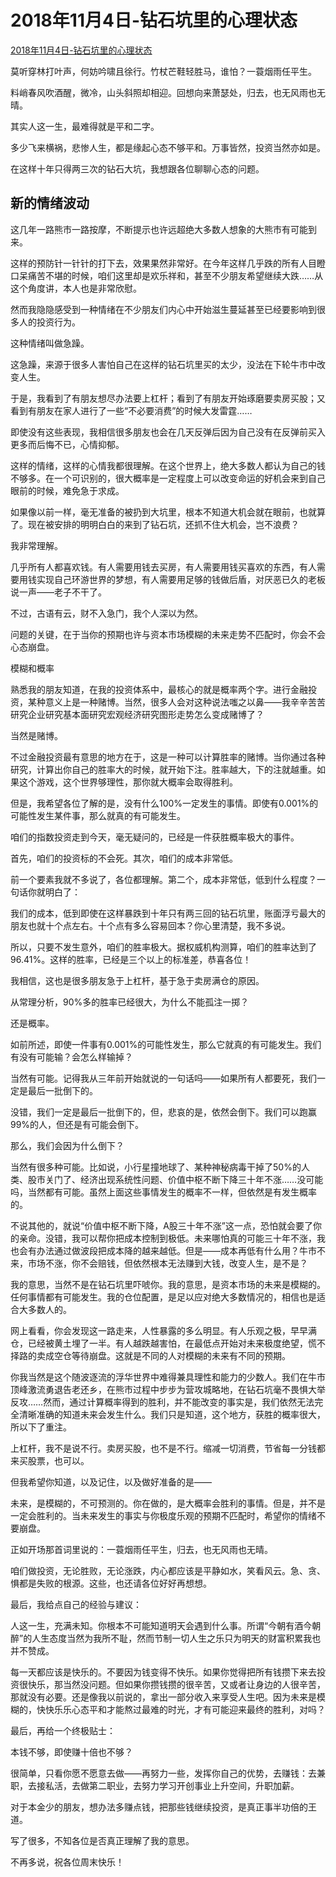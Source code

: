 # 2018年11月4日-钻石坑里的心理状态



[2018年11月4日-钻石坑里的心理状态](https://mp.weixin.qq.com/s/dMmvIfv7MTIK93PhP81prQ)





莫听穿林打叶声，何妨吟啸且徐行。竹杖芒鞋轻胜马，谁怕？一蓑烟雨任平生。

 

料峭春风吹酒醒，微冷，山头斜照却相迎。回想向来萧瑟处，归去，也无风雨也无晴。





其实人这一生，最难得就是平和二字。

 

多少飞来横祸，悲惨人生，都是缘起心态不够平和。万事皆然，投资当然亦如是。

 

在这样十年只得两三次的钻石大坑，我想跟各位聊聊心态的问题。







## 新的情绪波动



这几年一路熊市一路按摩，不断提示也许远超绝大多数人想象的大熊市有可能到来。

 

这样的预防针一针针的打下去，效果果然非常好。在今年这样几乎跌的所有人目瞪口呆痛苦不堪的时候，咱们这里却是欢乐祥和，甚至不少朋友希望继续大跌……从这个角度讲，本人也是非常欣慰。

 

然而我隐隐感受到一种情绪在不少朋友们内心中开始滋生蔓延甚至已经要影响到很多人的投资行为。

 

这种情绪叫做急躁。

 

这急躁，来源于很多人害怕自己在这样的钻石坑里买的太少，没法在下轮牛市中改变人生。

 

于是，我看到了有朋友想尽办法要上杠杆；看到了有朋友开始琢磨要卖房买股；又看到有朋友在家人进行了一些“不必要消费”的时候大发雷霆……

 

即使没有这些表现，我相信很多朋友也会在几天反弹后因为自己没有在反弹前买入更多而后悔不已，心情抑郁。

 

 

这样的情绪，这样的心情我都很理解。在这个世界上，绝大多数人都认为自己的钱不够多。在一个可识别的，很大概率是一定程度上可以改变命运的好机会来到自己眼前的时候，难免急于求成。

 

如果像以前一样，毫无准备的被扔到大坑里，根本不知道大机会就在眼前，也就算了。现在被安排的明明白白的来到了钻石坑，还抓不住大机会，岂不浪费？

 

我非常理解。

 

几乎所有人都喜欢钱。有人需要用钱去买房，有人需要用钱买喜欢的东西，有人需要用钱实现自己环游世界的梦想，有人需要用足够的钱做后盾，对厌恶已久的老板说一声——老子不干了。

 

不过，古语有云，财不入急门，我个人深以为然。

 

问题的关键，在于当你的预期也许与资本市场模糊的未来走势不匹配时，你会不会心态崩盘。





模糊和概率



熟悉我的朋友知道，在我的投资体系中，最核心的就是概率两个字。进行金融投资，某种意义上是一种赌博。当然，很多人会对这种说法嗤之以鼻——我辛辛苦苦研究企业研究基本面研究宏观经济研究图形走势怎么变成赌博了？

 

当然是赌博。

 

不过金融投资最有意思的地方在于，这是一种可以计算胜率的赌博。当你通过各种研究，计算出你自己的胜率大的时候，就开始下注。胜率越大，下的注就越重。如果这个游戏，这个世界够理性，那你就大概率会取得胜利。

 

但是，我希望各位了解的是，没有什么100%一定发生的事情。即使有0.001%的可能性发生某件事，那么就真的有可能发生。



咱们的指数投资走到今天，毫无疑问的，已经是一件获胜概率极大的事件。

 

首先，咱们的投资标的不会死。其次，咱们的成本非常低。

 

前一个要素我就不多说了，各位都理解。第二个，成本非常低，低到什么程度？一句话你就明白了：

 

我们的成本，低到即使在这样暴跌到十年只有两三回的钻石坑里，账面浮亏最大的朋友也就十个点左右。十个点有多么容易回本？你心里清楚，我不多说。

 

所以，只要不发生意外，咱们的胜率极大。据权威机构测算，咱们的胜率达到了96.41%。这样的胜率，已经是三个以上的标准差，恭喜各位！

 

我相信，这也是很多朋友急于上杠杆，基于急于卖房满仓的原因。

 

从常理分析，90%多的胜率已经很大，为什么不能孤注一掷？

 

还是概率。

 

如前所述，即使一件事有0.001%的可能性发生，那么它就真的有可能发生。我们有没有可能输？会怎么样输掉？

 

当然有可能。记得我从三年前开始就说的一句话吗——如果所有人都要死，我们一定是最后一批倒下的。

 

没错，我们一定是最后一批倒下的，但，悲哀的是，依然会倒下。我们可以跑赢99%的人，但还是有可能会倒下。

 

那么，我们会因为什么倒下？

 

当然有很多种可能。比如说，小行星撞地球了、某种神秘病毒干掉了50%的人类、股市关门了、经济出现系统性问题、价值中枢不断下降三十年不涨……没可能吗，当然都有可能。虽然上面这些事情发生的概率不一样，但依然是有发生概率的。

 

不说其他的，就说“价值中枢不断下降，A股三十年不涨”这一点，恐怕就会要了你的亲命。没错，我可以帮你把成本控制到极低。未来哪怕真的可能三十年不涨，我也会有办法通过做波段把成本降的越来越低。但是——成本再低有什么用？牛市不来，市场不涨，你不会赔钱，但依然根本无法赚到大钱，改变人生，是不是？

 

我的意思，当然不是在钻石坑里吓唬你。我的意思，是资本市场的未来是模糊的。任何事情都有可能发生。我的仓位配置，是足以应对绝大多数情况的，相信也是适合大多数人的。

 

网上看看，你会发现这一路走来，人性暴露的多么明显。有人乐观之极，早早满仓，已经被黄土埋了一半。有人越跌越害怕，在最低点开始对未来极度绝望，慌不择路的卖成空仓等待崩盘。这就是不同的人对模糊的未来有不同的预期。

 

你我当然是这个随波逐流的浮华世界中难得兼具理性和能力的少数人。我们在牛市顶峰激流勇退告老还乡，在熊市过程中步步为营攻城略地，在钻石坑毫不畏惧大举反攻……然而，通过计算概率得到的胜利，并不能改变的事实是，我们依然无法完全清晰准确的知道未来会发生什么。我们只是知道，这个地方，获胜的概率很大，所以下了重注。

 

上杠杆，我不是说不行。卖房买股，也不是不行。缩减一切消费，节省每一分钱都来买股票，也可以。

 

但我希望你知道，以及记住，以及做好准备的是——

 

未来，是模糊的，不可预测的。你在做的，是大概率会胜利的事情。但是，并不是一定会胜利的。当未来发生的事实与你极度乐观的预期不匹配时，希望你的情绪不要崩盘。

 

正如开场那首词里说的：一蓑烟雨任平生，归去，也无风雨也无晴。

 

咱们做投资，无论胜败，无论涨跌，内心都应该是平静如水，笑看风云。急、贪、惧都是失败的根源。这些，也还请各位好好再想想。

 

最后，我给点自己的经验与建议：

 

人这一生，充满未知。你根本不可能知道明天会遇到什么事。所谓“今朝有酒今朝醉”的人生态度当然为我所不耻，然而节制一切人生之乐只为明天的财富积累我也并不赞成。

 

每一天都应该是快乐的。不要因为钱变得不快乐。如果你觉得把所有钱攒下来去投资很快乐，那当然没问题。但如果你攒钱攒的很辛苦，又或者让身边的人很辛苦，那就没有必要。还是像我以前说的，拿出一部分收入来享受人生吧。因为未来是模糊的，快快乐乐心态平和才能熬过最难的时光，才有可能迎来最终的胜利，对吗？

 

最后，再给一个终极贴士：

 

本钱不够，即使赚十倍也不够？

 

很简单，只看你愿不愿意去做——再努力一些，发挥你自己的优势，去赚钱：去兼职，去接私活，去做第二职业，去努力学习开创事业上升空间，升职加薪。

 

对于本金少的朋友，想办法多赚点钱，把那些钱继续投资，是真正事半功倍的王道。

 

 

写了很多，不知各位是否真正理解了我的意思。

 

不再多说，祝各位周末快乐！